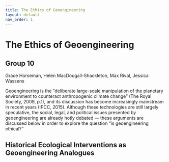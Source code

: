 ```yaml
---
title: The Ethics of Geoengineering
layout: default
nav_order: 1
---
```


# The Ethics of Geoengineering
## Group 10
Grace Horseman, Helen MacDougall-Shackleton, Max Rival, Jessica Wassens


Geoengineering is the “deliberate large-scale manipulation of the planetary environment to counteract anthropogenic climate change” (The Royal Society, 2009, p.1), and its discussion has become increasingly mainstream in recent years (IPCC, 2015). Although these technologies are still largely speculative, the social, legal, and political issues presented by geoengineering are already hotly debated — these arguments are discussed below in order to explore the question “is geoengineering ethical?”


## Historical Ecological Interventions as Geoengineering Analogues
